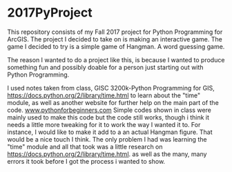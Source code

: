 # 2017PyProject

This repository consists of my Fall 2017 project for Python Programming for ArcGIS.
The project I decided to take on is making an interactive game. The game I decided to try is a simple game of Hangman. 
A word guessing game. 

The reason I wanted to do a project like this, is because I wanted to produce something fun and possibly doable for a person
just starting out with Python Programming. 

I used notes taken from class, GISC 3200k-Python Programming for GIS, https://docs.python.org/2/library/time.html to learn about the "time" module, as well as another website for further help on the main part of the code. www.pythonforbeginners.com
Simple codes shown in class were mainly used to make this code but the code still works, though i think it needs a little more tweaking for it to work the way I wanted it to. 
For instance, I would like to make it add to a an actual Hangman figure. That would be a nice touch I think.
The only problem I had was learning the "time" module and all that took was a little research on https://docs.python.org/2/library/time.html. as well as the many, many errors it took before I got the process i wanted to show. 

